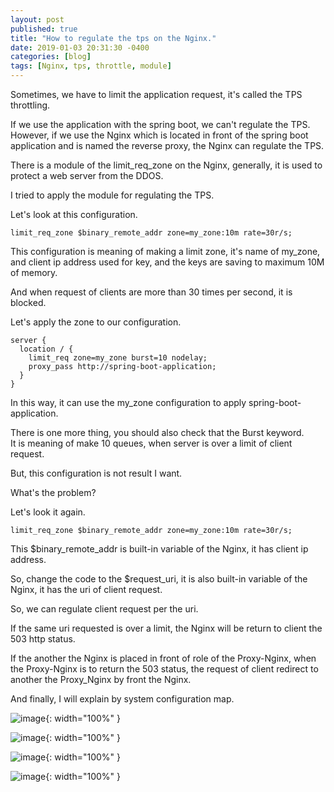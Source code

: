 ```yaml
---
layout: post
published: true
title: "How to regulate the tps on the Nginx."
date: 2019-01-03 20:31:30 -0400
categories: [blog]
tags: [Nginx, tps, throttle, module]
---
```


Sometimes, we have to limit the application request, it's called the TPS throttling.

If we use the application with the spring boot, we can't regulate the TPS.<br>
However, if we use the Nginx which is located in front of the spring boot application and is named the reverse proxy, the Nginx can regulate the TPS.

There is a module of the limit_req_zone on the Nginx, generally, it is used to protect a web server from the DDOS.

I tried to apply the module for regulating the TPS.

Let's look at this configuration.

```editorconfig
limit_req_zone $binary_remote_addr zone=my_zone:10m rate=30r/s;
```

This configuration is meaning of making a limit zone, it's name of my_zone, and client ip address used for key, and the keys are saving to maximum 10M of memory.

And when request of clients are more than 30 times per second, it is blocked. 

Let's apply the zone to our configuration.

```editorconfig
server {
  location / {
    limit_req zone=my_zone burst=10 nodelay;
    proxy_pass http://spring-boot-application;
  }
}
```

In this way, it can use the my_zone configuration to apply spring-boot-application.

There is one more thing, you should also check that the Burst keyword.<br> 
It is meaning of make 10 queues, when server is over a limit of client request.

But, this configuration is not result I want.

What's the problem?

Let's look it again.

```editorconfig
limit_req_zone $binary_remote_addr zone=my_zone:10m rate=30r/s;
```

This $binary_remote_addr is built-in variable of the Nginx, it has client ip address.

So, change the code to the $request_uri, it is also built-in variable of the Nginx, it has the uri of client request.

So, we can regulate client request per the uri.

If the same uri requested is over a limit, the Nginx will be return to client the 503 http status.

If the another the Nginx is placed in front of role of the Proxy-Nginx, when the Proxy-Nginx is to return the 503 status, the request of client redirect to another the Proxy_Nginx by front the Nginx.

And finally, I will explain by system configuration map.

![image](https://user-images.githubusercontent.com/4101636/50675336-d5072280-1030-11e9-8179-65086f04e9ad.png){: width="100%" }

![image](https://user-images.githubusercontent.com/4101636/50675340-d7697c80-1030-11e9-849d-9be014979df0.png){: width="100%" }

![image](https://user-images.githubusercontent.com/4101636/50675343-da646d00-1030-11e9-9046-5e8f2b42b221.png){: width="100%" }

![image](https://user-images.githubusercontent.com/4101636/50675346-de908a80-1030-11e9-8428-df3333f6f7a4.png){: width="100%" }